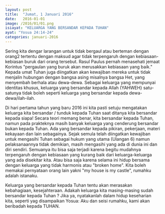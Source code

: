 ```yaml
---
layout: post
title:  "Jumat, 1 Januari 2016"
date:   2016-01-01
image: /2016/01/01.png
isiayat: "KELUARGA YANG BERSANDAR KEPADA TUHAN"
ayat: "Yosua 24:14-24"
categories: januari-2016
---
```


Sering kita dengar larangan untuk tidak bergaul atau berteman dengan orang2 tertentu dengan maksud agar tidak terpengaruh dengan kebiasaan-kebiasan buruk dari orang tersebut. Rasul Paulus pernah menasehati jemaat Korintus "pergaulan yang buruk akan merusakkan kebiasaan yang baik." Kepada umat Tuhan juga diingatkan akan kewajiban mereka untuk tidak menjalin hubungan dengan bangsa asing misalnya bangsa Het, yang menyembah berhala atau dewa-dewa. Sebagai keluarga yang mempunyai identitas khusus, keluarga yang bersandar kepada Allah (YAHWEH} satu-satunya tidak boleh seperti keluarga yang bersandar kepada dewa-dewa/ilah-ilah.

Di hari pertama tahun yang baru 2016 ini kita pasti setuju mengatakan keluarga kita bersandar / tunduk kepada Tuhan saat ditanya kita bersandar kepada siapa! Secara teori memang benar, kita bersandar kepada Tuhan, namun pada prakteknya masih banyak keluarga yang cenderung bersandar bukan kepada Tuhan. Ada yang bersandar kepada pikiran, pekerjaan, materi kekayaan dan lain sebagainya. Sejak semula telah diingatkan kewajiban untuk mengasihi Tuhan sebagai hukum yang utama (Ulangan 6) namun pelaksanaannya tidak demikian, masih mengasihi yang ada di dunia ini dan diri sendiri. Semuanya itu bisa saja terjadi karena begitu mudahnya terpengaruh dengan kebiasaan yang kurang baik dari keluarga-keluarga yang ada disekitar kita. Atau bisa saja karena selama ini hidup bersama dengan keluarga yang tidak harmonis atau "broken home". Kita boleh memakai pernyataan orang lain yakni "my house is my castle", rumahku adalah istanaku.

Keluarga yang bersandar kepada Tuhan tentu akan merasakan kebahagiaan, kesejahteraan. Adakah keluarga kita masing-masing sudah bersandar kepada Tuhan ? Jika ya, nyatakanlah dalam hidup keseharian kita, seperti yag disampaikan Yosua: Aku dan seisi rumahku, kami akan beribadah kepada TUHAN.